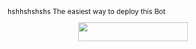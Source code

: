 hshhshshshs
The easiest way to deploy this Bot
<p align="center"><a href="https://heroku.com/deploy?template=https://github.com/UzumakiNarutoX/Hm"> <img src="https://img.shields.io/badge/Deploy%20To%20Heroku-black?style=for-the-badge&logo=heroku" width="220" height="38.45"/></a></p>
 
